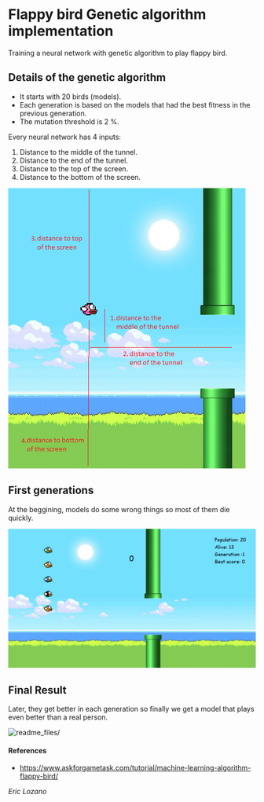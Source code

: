 # Flappy bird Genetic algorithm implementation
Training a neural network with genetic algorithm to play flappy bird.

## Details of the genetic algorithm
- It starts with 20 birds (models).
- Each generation is based on the models that had the best fitness in the previous generation.   
- The mutation threshold is 2 %.

Every neural network has 4 inputs:
1. Distance to the middle of the tunnel.
2. Distance to the end of the tunnel.
3. Distance to the top of the screen.
4. Distance to the bottom of the screen.

![readme_files/](nn_inputs.png)

## First generations
At the beggining, models do some wrong things so most of them die quickly.

![readme_files/](first_generation.gif)

## Final Result
Later, they get better in each generation so finally we get a model that plays even better than a real person.

![readme_files/](good_generation.gif)


#### References
- https://www.askforgametask.com/tutorial/machine-learning-algorithm-flappy-bird/

*Eric Lozano*
